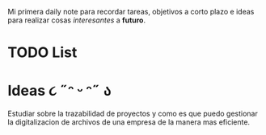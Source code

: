 Mi primera daily note para recordar tareas, objetivos a corto plazo e ideas para realizar cosas *interesantes* a **futuro**.

# TODO List

# Ideas ૮ ˶ᵔ ᵕ ᵔ˶ ა

Estudiar sobre la trazabilidad de proyectos y como es que puedo gestionar la digitalizacion de archivos de una empresa de la manera mas eficiente.